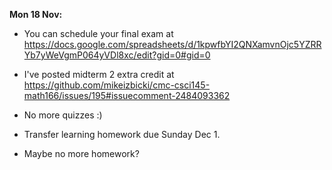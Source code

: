 **Mon 18 Nov:**

- You can schedule your final exam at <https://docs.google.com/spreadsheets/d/1kpwfbYI2QNXamvnOjc5YZRRYb7yWeVgmP064yVDl8xc/edit?gid=0#gid=0>

- I've posted midterm 2 extra credit at <https://github.com/mikeizbicki/cmc-csci145-math166/issues/195#issuecomment-2484093362>

- No more quizzes :)

- Transfer learning homework due Sunday Dec 1.

- Maybe no more homework?

